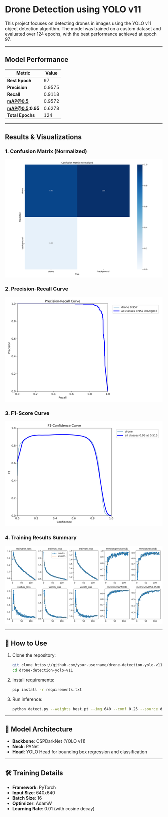 
# Drone Detection using YOLO v11

This project focuses on detecting drones in images using the YOLO v11 object detection algorithm. The model was trained on a custom dataset and evaluated over 124 epochs, with the best performance achieved at epoch 97.

---

##  Model Performance

| Metric              | Value   |
|---------------------|---------|
| **Best Epoch**      | 97      |
| **Precision**       | 0.9575  |
| **Recall**          | 0.9118  |
| **mAP@0.5**         | 0.9572  |
| **mAP@0.5:0.95**    | 0.6278  |
| **Total Epochs**    | 124     |

---

## Results & Visualizations

### 1. Confusion Matrix (Normalized)
![Confusion Matrix](images/confusion_matrix_normalized.png)

### 2. Precision-Recall Curve
![PR Curve](images/PR_curve.png)

### 3. F1-Score Curve
![F1 Curve](images/F1_curve.png)

### 4. Training Results Summary
![Training Results](images/results.png)

---

## 🚀 How to Use

1. Clone the repository:
   ```bash
   git clone https://github.com/your-username/drone-detection-yolo-v11.git
   cd drone-detection-yolo-v11
   ```

2. Install requirements:
   ```bash
   pip install -r requirements.txt
   ```

3. Run inference:
   ```bash
   python detect.py --weights best.pt --img 640 --conf 0.25 --source data/images/
   ```

---

## 🧠 Model Architecture

- **Backbone**: CSPDarkNet (YOLO v11)
- **Neck**: PANet
- **Head**: YOLO Head for bounding box regression and classification

---


## 🛠️ Training Details

- **Framework**: PyTorch
- **Input Size**: 640x640
- **Batch Size**: 16
- **Optimizer**: AdamW
- **Learning Rate**: 0.01 (with cosine decay)

